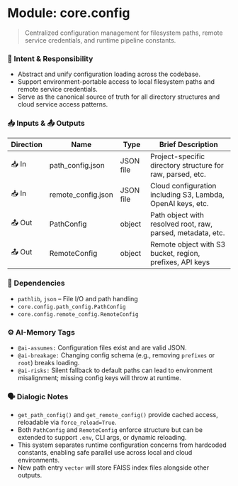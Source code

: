 # Module: core.config
> Centralized configuration management for filesystem paths, remote service credentials, and runtime pipeline constants.

### 🎯 Intent & Responsibility
- Abstract and unify configuration loading across the codebase.
- Support environment-portable access to local filesystem paths and remote service credentials.
- Serve as the canonical source of truth for all directory structures and cloud service access patterns.

### 📥 Inputs & 📤 Outputs
| Direction | Name             | Type      | Brief Description                                            |
|-----------|------------------|-----------|--------------------------------------------------------------|
| 📥 In     | path_config.json  | JSON file | Project-specific directory structure for raw, parsed, etc.   |
| 📥 In     | remote_config.json| JSON file | Cloud configuration including S3, Lambda, OpenAI keys, etc.  |
| 📤 Out    | PathConfig        | object    | Path object with resolved root, raw, parsed, metadata, etc.  |
| 📤 Out    | RemoteConfig      | object    | Remote object with S3 bucket, region, prefixes, API keys     |

### 🔗 Dependencies
- `pathlib`, `json` – File I/O and path handling
- `core.config.path_config.PathConfig`
- `core.config.remote_config.RemoteConfig`

### ⚙️ AI-Memory Tags
- `@ai-assumes:` Configuration files exist and are valid JSON.
- `@ai-breakage:` Changing config schema (e.g., removing `prefixes` or `root`) breaks loading.
- `@ai-risks:` Silent fallback to default paths can lead to environment misalignment; missing config keys will throw at runtime.

### 🗣 Dialogic Notes
- `get_path_config()` and `get_remote_config()` provide cached access, reloadable via `force_reload=True`.
- Both `PathConfig` and `RemoteConfig` enforce structure but can be extended to support `.env`, CLI args, or dynamic reloading.
- This system separates runtime configuration concerns from hardcoded constants, enabling safe parallel use across local and cloud environments.
- New path entry `vector` will store FAISS index files alongside other outputs.
